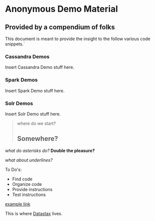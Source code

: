 Anonymous Demo Material
=======================

Provided by a compendium of folks
---------------------------------

This document is meant to provide the insight to the follow various code snippets.`

### Cassandra Demos

Insert Cassandra Demo stuff here.

### Spark Demos

Insert Spark Demo stuff here.

### Solr Demos

Insert Solr Demo stuff here.


> where do we start?
> ## Somewhere?

*what do asterisks do?*
**Double the pleasure?**

_what about underlines?_


To Do's:
+   Find code
+   Organize code
+   Provide instructions
+   Test instructions

[example link](http://www.datastax.com/)

This is where [Datastax][1] lives.

[1]: http://datastax.com/        "Datastax"
